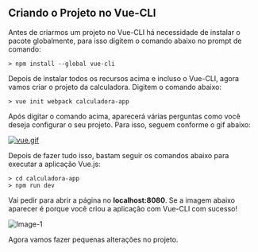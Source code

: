 ## Criando o Projeto no Vue-CLI

Antes de criarmos um projeto no Vue-CLI há necessidade de instalar o pacote globalmente, para isso digitem o comando abaixo no prompt de comando:

```
> npm install --global vue-cli
```

Depois de instalar todos os recursos acima e incluso o Vue-CLI, agora vamos criar o projeto da calculadora. Digitem o comando abaixo:

```
> vue init webpack calculadora-app
```

Após digitar o comando acima, aparecerá várias perguntas como você deseja configurar o seu projeto. Para isso, seguem conforme o gif abaixo:

[![vue.gif](https://cdn-images-1.medium.com/max/1350/1*pVRvKav3CFRQSOBye5ixtQ.gif)](https://cdn-images-1.medium.com/max/1350/1*pVRvKav3CFRQSOBye5ixtQ.gif)

Depois de fazer tudo isso, bastam seguir os comandos abaixo para executar a aplicação Vue.js:

```
> cd calculadora-app
> npm run dev
```

Vai pedir para abrir a página no **localhost:8080**. Se a imagem abaixo aparecer é porque você criou a aplicação com Vue-CLI com sucesso!

![Image-1](https://cdn-images-1.medium.com/max/1575/1*e8jDWFMAozMjm5XAB6ga3g.png)

Agora vamos fazer pequenas alterações no projeto.
